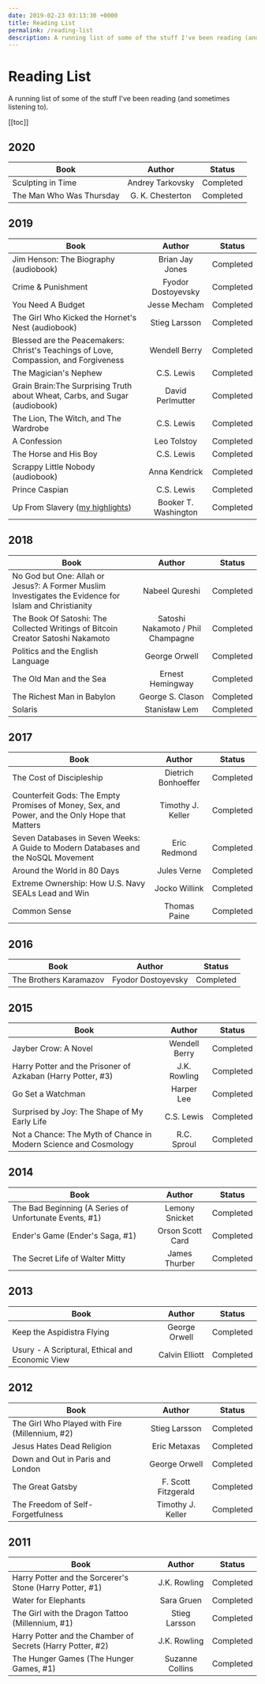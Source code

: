 ```yaml
---
date: 2019-02-23 03:13:30 +0000
title: Reading List
permalink: /reading-list
description: A running list of some of the stuff I've been reading (and sometimes listening to).
---
```


# Reading List

A running list of some of the stuff I've been reading (and sometimes listening to).

[[toc]]

## 2020

| Book                     |      Author      |  Status   |
| ------------------------ | :--------------: | :-------: |
| Sculpting in Time        | Andrey Tarkovsky | Completed |
| The Man Who Was Thursday | G. K. Chesterton | Completed |

## 2019

| Book                                                                                 |        Author        |  Status   |
| ------------------------------------------------------------------------------------ | :------------------: | :-------: |
| Jim Henson: The Biography (audiobook)                                                |   Brian Jay Jones    | Completed |
| Crime & Punishment                                                                   |  Fyodor Dostoyevsky  | Completed |
| You Need A Budget                                                                    |     Jesse Mecham     | Completed |
| The Girl Who Kicked the Hornet's Nest (audiobook)                                    |    Stieg Larsson     | Completed |
| Blessed are the Peacemakers: Christ's Teachings of Love, Compassion, and Forgiveness |    Wendell Berry     | Completed |
| The Magician's Nephew                                                                |      C.S. Lewis      | Completed |
| Grain Brain:The Surprising Truth about Wheat, Carbs, and Sugar (audiobook)           |   David Perlmutter   | Completed |
| The Lion, The Witch, and The Wardrobe                                                |      C.S. Lewis      | Completed |
| A Confession                                                                         |     Leo Tolstoy      | Completed |
| The Horse and His Boy                                                                |      C.S. Lewis      | Completed |
| Scrappy Little Nobody (audiobook)                                                    |    Anna Kendrick     | Completed |
| Prince Caspian                                                                       |      C.S. Lewis      | Completed |
| Up From Slavery ([my highlights](/reading/my-notes/up-from-slavery))                 | Booker T. Washington | Completed |

## 2018

| Book                                                                                                  |              Author               |  Status   |
| ----------------------------------------------------------------------------------------------------- | :-------------------------------: | :-------: |
| No God but One: Allah or Jesus?: A Former Muslim Investigates the Evidence for Islam and Christianity |          Nabeel Qureshi           | Completed |
| The Book Of Satoshi: The Collected Writings of Bitcoin Creator Satoshi Nakamoto                       | Satoshi Nakamoto / Phil Champagne | Completed |
| Politics and the English Language                                                                     |           George Orwell           | Completed |
| The Old Man and the Sea                                                                               |         Ernest Hemingway          | Completed |
| The Richest Man in Babylon                                                                            |         George S. Clason          | Completed |
| Solaris                                                                                               |           Stanisław Lem           | Completed |

## 2017

| Book                                                                                          |       Author        |  Status   |
| --------------------------------------------------------------------------------------------- | :-----------------: | :-------: |
| The Cost of Discipleship                                                                      | Dietrich Bonhoeffer | Completed |
| Counterfeit Gods: The Empty Promises of Money, Sex, and Power, and the Only Hope that Matters |  Timothy J. Keller  | Completed |
| Seven Databases in Seven Weeks: A Guide to Modern Databases and the NoSQL Movement            |    Eric Redmond     | Completed |
| Around the World in 80 Days                                                                   |     Jules Verne     | Completed |
| Extreme Ownership: How U.S. Navy SEALs Lead and Win                                           |    Jocko Willink    | Completed |
| Common Sense                                                                                  |    Thomas Paine     | Completed |

## 2016

| Book                   |       Author       |  Status   |
| ---------------------- | :----------------: | :-------: |
| The Brothers Karamazov | Fyodor Dostoyevsky | Completed |

## 2015

| Book                                                             |    Author     |  Status   |
| ---------------------------------------------------------------- | :-----------: | :-------: |
| Jayber Crow: A Novel                                             | Wendell Berry | Completed |
| Harry Potter and the Prisoner of Azkaban (Harry Potter, #3)      | J.K. Rowling  | Completed |
| Go Set a Watchman                                                |  Harper Lee   | Completed |
| Surprised by Joy: The Shape of My Early Life                     |  C.S. Lewis   | Completed |
| Not a Chance: The Myth of Chance in Modern Science and Cosmology |  R.C. Sproul  | Completed |

## 2014

| Book                                                   |      Author      |  Status   |
| ------------------------------------------------------ | :--------------: | :-------: |
| The Bad Beginning (A Series of Unfortunate Events, #1) |  Lemony Snicket  | Completed |
| Ender's Game (Ender's Saga, #1)                        | Orson Scott Card | Completed |
| The Secret Life of Walter Mitty                        |  James Thurber   | Completed |

## 2013

| Book                                            |     Author     |  Status   |
| ----------------------------------------------- | :------------: | :-------: |
| Keep the Aspidistra Flying                      | George Orwell  | Completed |
| Usury - A Scriptural, Ethical and Economic View | Calvin Elliott | Completed |

## 2012

| Book                                           |       Author        |  Status   |
| ---------------------------------------------- | :-----------------: | :-------: |
| The Girl Who Played with Fire (Millennium, #2) |    Stieg Larsson    | Completed |
| Jesus Hates Dead Religion                      |    Eric Metaxas     | Completed |
| Down and Out in Paris and London               |    George Orwell    | Completed |
| The Great Gatsby                               | F. Scott Fitzgerald | Completed |
| The Freedom of Self-Forgetfulness              |  Timothy J. Keller  | Completed |

## 2011

| Book                                                       |     Author      |  Status   |
| ---------------------------------------------------------- | :-------------: | :-------: |
| Harry Potter and the Sorcerer's Stone (Harry Potter, #1)   |  J.K. Rowling   | Completed |
| Water for Elephants                                        |   Sara Gruen    | Completed |
| The Girl with the Dragon Tattoo (Millennium, #1)           |  Stieg Larsson  | Completed |
| Harry Potter and the Chamber of Secrets (Harry Potter, #2) |  J.K. Rowling   | Completed |
| The Hunger Games (The Hunger Games, #1)                    | Suzanne Collins | Completed |
